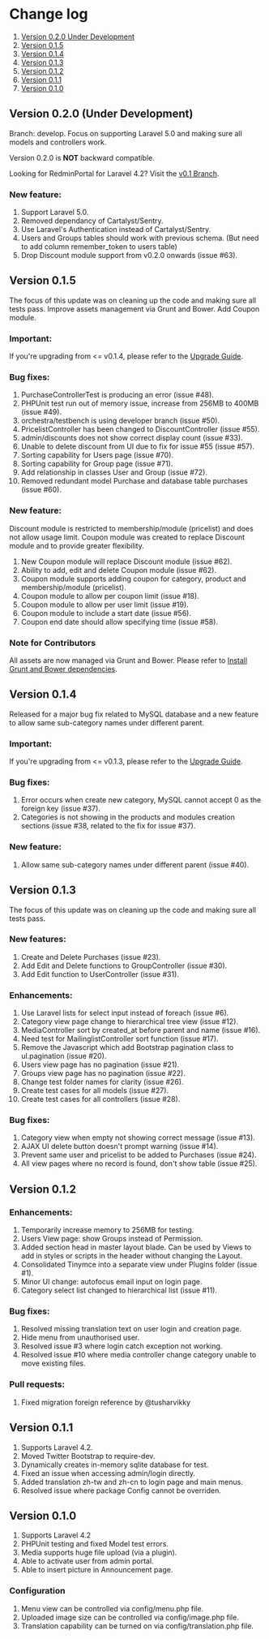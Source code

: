 # Change log

1. [Version 0.2.0 Under Development](version-020-under-development)
2. [Version 0.1.5](version-015)
3. [Version 0.1.4](version-014)
4. [Version 0.1.3](version-013)
5. [Version 0.1.2](version-012)
6. [Version 0.1.1](version-011)
7. [Version 0.1.0](version-010)

## Version 0.2.0 (Under Development)
Branch: develop. Focus on supporting Laravel 5.0 and making sure all models and controllers work.

Version 0.2.0 is **NOT** backward compatible.

Looking for RedminPortal for Laravel 4.2? Visit the [v0.1 Branch](https://github.com/redooor/redminportal/tree/v0.1).

### New feature:
1. Support Laravel 5.0.
2. Removed dependancy of Cartalyst/Sentry.
3. Use Laravel's Authentication instead of Cartalyst/Sentry.
4. Users and Groups tables should work with previous schema. (But need to add column remember_token to users table)
5. Drop Discount module support from v0.2.0 onwards (issue #63).

## Version 0.1.5
The focus of this update was on cleaning up the code and making sure all tests pass. Improve assets management via Grunt and Bower. Add Coupon module.

### Important:
If you're upgrading from <= v0.1.4, please refer to the [Upgrade Guide](#upgrade-guide).

### Bug fixes:
1. PurchaseControllerTest is producing an error (issue #48).
2. PHPUnit test run out of memory issue, increase from 256MB to 400MB (issue #49).
3. orchestra/testbench is using developer branch (issue #50).
4. PricelistController has been changed to DiscountController (issue #55).
5. admin/discounts does not show correct display count (issue #33).
6. Unable to delete discount from UI due to fix for issue #55 (issue #57).
7. Sorting capability for Users page (issue #70).
8. Sorting capability for Group page (issue #71).
9. Add relationship in classes User and Group (issue #72).
10. Removed redundant model Purchase and database table purchases (issue #60).

### New feature:
Discount module is restricted to membership/module (pricelist) and does not allow usage limit.
Coupon module was created to replace Discount module and to provide greater flexibility.

1. New Coupon module will replace Discount module (issue #62).
2. Ability to add, edit and delete Coupon module (issue #62).
3. Coupon module supports adding coupon for category, product and membership/module (pricelist).
4. Coupon module to allow per coupon limit (issue #18).
5. Coupon module to allow per user limit (issue #19).
6. Coupon module to include a start date (issue #56).
7. Coupon end date should allow specifying time (issue #58).

### Note for Contributors
All assets are now managed via Grunt and Bower. Please refer to [Install Grunt and Bower dependencies](#install-grunt-and-bower-dependencies).

## Version 0.1.4
Released for a major bug fix related to MySQL database and a new feature to allow same sub-category names under different parent.

### Important:
If you're upgrading from <= v0.1.3, please refer to the [Upgrade Guide](#upgrade-guide).

### Bug fixes:
1. Error occurs when create new category, MySQL cannot accept 0 as the foreign key (issue #37).
2. Categories is not showing in the products and modules creation sections (issue #38, related to the fix for issue #37).

### New feature:
1. Allow same sub-category names under different parent (issue #40).

## Version 0.1.3
The focus of this update was on cleaning up the code and making sure all tests pass.

### New features:
1. Create and Delete Purchases (issue #23).
2. Add Edit and Delete functions to GroupController (issue #30).
3. Add Edit function to UserController (issue #31).

### Enhancements:
1. Use Laravel lists for select input instead of foreach (issue #6).
2. Category view page change to hierarchical tree view (issue #12).
3. MediaController sort by created_at before parent and name (issue #16).
4. Need test for MailinglistController sort function (issue #17).
5. Remove the Javascript which add Bootstrap pagination class to ul.pagination (issue #20).
6. Users view page has no pagination (issue #21).
7. Groups view page has no pagination (issue #22).
8. Change test folder names for clarity (issue #26).
9. Create test cases for all models (issue #27).
10. Create test cases for all controllers (issue #28).

### Bug fixes:
1. Category view when empty not showing correct message (issue #13).
2. AJAX UI delete button doesn't prompt warning (issue #14).
3. Prevent same user and pricelist to be added to Purchases (issue #24).
4. All view pages where no record is found, don't show table (issue #25).

## Version 0.1.2

### Enhancements:
1. Temporarily increase memory to 256MB for testing.
2. Users View page: show Groups instead of Permission.
3. Added section head in master layout blade. Can be used by Views to add in styles or scripts in the header without changing the Layout.
4. Consolidated Tinymce into a separate view under Plugins folder (issue #1).
5. Minor UI change: autofocus email input on login page.
6. Category select list changed to hierarchical list (issue #11).

### Bug fixes:
1. Resolved missing translation text on user login and creation page.
2. Hide menu from unauthorised user.
3. Resolved issue #3 where login catch exception not working.
4. Resolved issue #10 where media controller change category unable to move existing files.

### Pull requests:
1. Fixed migration foreign reference by @tusharvikky

## Version 0.1.1
1. Supports Laravel 4.2.
2. Moved Twitter Bootstrap to require-dev.
3. Dynamically creates in-memory sqlite database for test.
4. Fixed an issue when accessing admin/login directly.
5. Added translation zh-tw and zh-cn to login page and main menus.
6. Resolved issue where package Config cannot be overriden.

## Version 0.1.0
1. Supports Laravel 4.2
2. PHPUnit testing and fixed Model test errors.
3. Media supports huge file upload (via a plugin).
4. Able to activate user from admin portal.
5. Able to insert picture in Announcement page.

### Configuration
1. Menu view can be controlled via config/menu.php file.
2. Uploaded image size can be controlled via config/image.php file.
3. Translation capability can be turned on via config/translation.php file.

